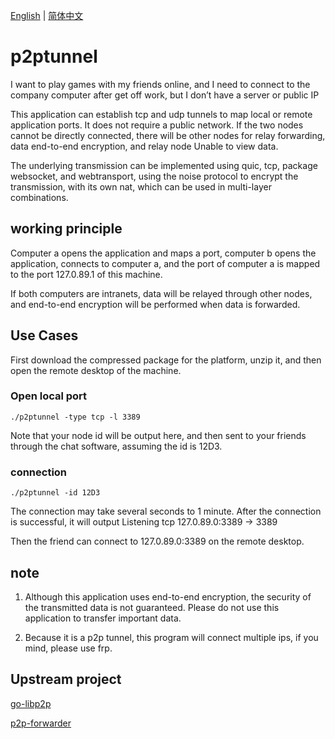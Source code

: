[English](./README.md) | [简体中文](./README.zh-CN.md)

# p2ptunnel
I want to play games with my friends online, and I need to connect to the company computer after get off work, but I don’t have a server or public IP

This application can establish tcp and udp tunnels to map local or remote application ports. It does not require a public network. If the two nodes cannot be directly connected, there will be other nodes for relay forwarding, data end-to-end encryption, and relay node Unable to view data.

The underlying transmission can be implemented using quic, tcp, package websocket, and webtransport, using the noise protocol to encrypt the transmission, with its own nat, which can be used in multi-layer combinations.

## working principle

Computer a opens the application and maps a port, computer b opens the application, connects to computer a, and the port of computer a is mapped to the port 127.0.89.1 of this machine.

If both computers are intranets, data will be relayed through other nodes, and end-to-end encryption will be performed when data is forwarded.

## Use Cases

First download the compressed package for the platform, unzip it, and then open the remote desktop of the machine.
### Open local port
`./p2ptunnel -type tcp -l 3389`

Note that your node id will be output here, and then sent to your friends through the chat software, assuming the id is 12D3.

### connection
`./p2ptunnel -id 12D3`

The connection may take several seconds to 1 minute. After the connection is successful, it will output Listening tcp 127.0.89.0:3389 -> 3389

Then the friend can connect to 127.0.89.0:3389 on the remote desktop.


## note

1. Although this application uses end-to-end encryption, the security of the transmitted data is not guaranteed. Please do not use this application to transfer important data.

2. Because it is a p2p tunnel, this program will connect multiple ips, if you mind, please use frp.

## Upstream project

[go-libp2p](https://github.com/libp2p/go-libp2p)

[p2p-forwarder](https://github.com/nickname32/p2p-forwarder)